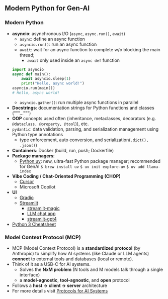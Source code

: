## Modern Python for Gen-AI
### Modern Python
- **asyncio**: asynchronous I/O (`async`, `async.run()`, `await`)
    - `async`: define an async function
    - `asyncio.run()`: run an async function
    - `await`: wait for an async function to complete w/o blocking the main thread; 
        - `await` only used inside an `async def` function
    ```python
    import asyncio
    async def main():
        await asyncio.sleep(1)
        print("Hello, async world!")
    asyncio.run(main())
    # Hello, async world!
    ```
    - `asyncio.gather()`: run multiple async functions in parallel
- **Docstrings**: documentation strings for Python functions and classes ("""...""")
- **OOP** concepts used often (inheritance, metaclasses, decorators (e.g. `@dataclass, @property, @tool`)), etc.
- `pydantic`: data validation, parsing, and serialization management using Python type annotations
    - type enforcement, auto conversion, and serialization(`.dict(), .json()`)
- **Containers**: Docker (build, run, push; Dockerfile)
- **Package managers**:
    - [Python uv](https://www.datacamp.com/tutorial/python-uv): new, ultra-fast Python package manager; recommended for GenAI
        `$ brew install uv`
        `$ uv init explore-uv`
        `$ uv add llama-index`
- **Vibe Coding / Chat-Oriented Programming (CHOP)**
    - [Cursor](https://www.cursor.com/en/features)
    - Microsoft Copilot 
- **UI**
    - [Gradio](https://gradio.app/)
    - [Streamlit](https://streamlit.io/)
        - [streamlit-magic](https://docs.streamlit.io/library/api-reference/write-magic/magic)
        - [LLM chat app](https://docs.streamlit.io/develop/tutorials/chat-and-llm-apps/build-conversational-apps)
        - [streamlit-gpt4](https://blog.streamlit.io/take-your-streamlit-apps-to-the-next-level-with-gpt-4/)
- [Python 3 Cheatsheet](https://mypy.readthedocs.io/en/stable/cheat_sheet_py3.html)

### Model Context Protocol (MCP) 

- MCP (Model Context Protocol) is a **standardized protocol** (by Anthropic) to simplify how AI systems (like Claude or LLM agents) **connect** to external tools and databases (local or remote). 
- Think of it as a USB-C for AI systems.
    - Solves the **NxM problem** (N tools and M models talk through a single interface)
    - a **model-agnostic**, **tool-agnostic**, and **open** protocol 
- Follows a **host → client → server** architecture
- For more details visit [Protocols for AI Systems](protocols-AI.md)
